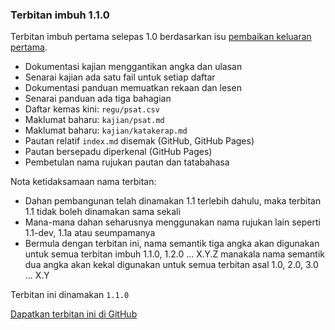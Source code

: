 ---
---

### Terbitan imbuh 1.1.0

Terbitan imbuh pertama selepas 1.0 berdasarkan isu
[pembaikan keluaran pertama][a].

* Dokumentasi kajian menggantikan angka dan ulasan
* Senarai kajian ada satu fail untuk setiap daftar
* Dokumentasi panduan memuatkan rekaan dan lesen
* Senarai panduan ada tiga bahagian
* Daftar kemas kini: `regu/psat.csv`
* Maklumat baharu: `kajian/psat.md`
* Maklumat baharu: `kajian/katakerap.md`
* Pautan relatif `index.md` disemak (GitHub, GitHub Pages)
* Pautan bersepadu diperkenal (GitHub Pages)
* Pembetulan nama rujukan pautan dan tatabahasa

Nota ketidaksamaan nama terbitan:

* Dahan pembangunan telah dinamakan 1.1 terlebih dahulu,
maka terbitan 1.1 tidak boleh dinamakan sama sekali
* Mana-mana dahan seharusnya menggunakan nama rujukan lain
seperti 1.1-dev, 1.1a atau seumpamanya
* Bermula dengan terbitan ini, nama semantik tiga angka
akan digunakan untuk semua terbitan imbuh 1.1.0, 1.2.0
... X.Y.Z manakala nama semantik dua angka akan kekal
digunakan untuk semua terbitan asal 1.0, 2.0, 3.0 ... X.Y

Terbitan ini dinamakan `1.1.0`

[Dapatkan terbitan ini di GitHub][b]

  [a]: https://github.com/kmubiin/suaikata/issues/18
  [b]: https://github.com/kmubiin/suaikata/releases/tag/1.1.0
